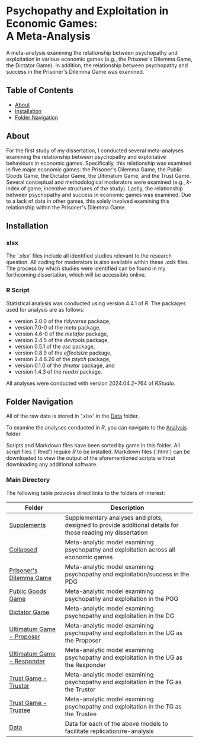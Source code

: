 # Psychopathy and Exploitation in Economic Games: <br> A Meta-Analysis

A meta-analysis examining the relationship between psychopathy and exploitation in various economic games (e.g., the Prisoner's Dilemma Game, the Dictator Game). In addition, the relationship between psychopathy and success in the Prisoner's Dilemma Game was examined.

## Table of Contents
- [About](#about)
- [Installation](#installation)
- [Folder Navigation](#folder-navigation)

## About
For the first study of my dissertation, I conducted several meta-analyses examining the relationship between psychopathy and exploitative behaviours in economic games. Specifically, this relationship was examined in five major economic games: the Prisoner's Dilemma Game, the Public Goods Game, the Dictator Game, the Ultimatum Game, and the Trust Game. Several conceptual and methodological moderators were examined (e.g., *k*-index of game, incentive structures of the study). Lastly, the relationship between psychopathy and success in economic games was examined. Due to a lack of data in other games, this solely involved examining this relationship within the Prisoner's Dilemma Game.

## Installation

### xlsx

The '.xlsx' files include all identified studies relevant to the research question. All coding for moderators is also available within these .xslx files. The process by which studies were identified can be found in my forthcoming dissertation, which will be accessible online. 

### R Script

Statistical analysis was conducted using version 4.4.1 of *R*. The packages used for analysis are as follows: 

* version 2.0.0 of the *tidyverse* package,
* version 7.0-0 of the *meta* package,
* version 4.6-0 of the *metafor* package,
* version 2.4.5 of the *devtools* package,
* version 0.5.1 of the *esc* package,
* version 0.8.9 of the *effectsize* package,
* version 2.4.6.26 of the *psych* package,
* version 0.1.0 of the *dmetar* package, and
* version 1.4.3 of the *readxl* package.

All analyses were conducted with version 2024.04.2+764 of *RStudio*.

## Folder Navigation

All of the raw data is stored in '.xlsx' in the [Data](./Data) folder.

To examine the analyses conducted in *R*, you can navigate to the [Analysis](./Analysis) folder.

Scripts and Markdown files have been sorted by game in this folder. All script files ('.Rmd') require *R* to be installed. Markdown files ('.html') can be downloaded to view the output of the aforementioned scripts without downloading any additional software. 

### Main Directory

The following table provides direct links to the folders of interest:

| Folder | Description |
|-----------------------------------------|-----------------|
| [Supplements](./Supplements) | Supplementary analyses and plots, designed to provide additional details for those reading my dissertation |
| [Collapsed](./Analysis/Collapsed) | Meta-analytic model examining psychopathy and exploitation across all economic games |
| [Prisoner's Dilemma Game](./Analysis/PDG) | Meta-analytic model examining psychopathy and exploitation/success in the PDG |
| [Public Goods Game](./Analysis/PGG) | Meta-analytic model examining psychopathy and exploitation in the PGG |
| [Dictator Game](./Analysis/DG) | Meta-analytic model examining psychopathy and exploitation in the DG |
| [Ultimatum Game - Proposer](./Analysis/UG_Proposer) | Meta-analytic model examining psychopathy and exploitation in the UG as the Proposer |
| [Ultimatum Game - Responder](./Analysis/UG_Responder) | Meta-analytic model examining psychopathy and exploitation in the UG as the Responder |
| [Trust Game - Trustor](./Analysis/TG_Trustor) | Meta-analytic model examining psychopathy and exploitation in the TG as the Trustor |
| [Trust Game - Trustee](./Analysis/TG_Trustee) | Meta-analytic model examining psychopathy and exploitation in the TG as the Trustee |
| [Data](./Data) | Data for each of the above models to facilitate replication/re-analysis |
